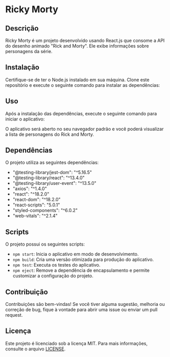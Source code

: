 # Ricky Morty

## Descrição
Ricky Morty é um projeto desenvolvido usando React.js que consome a API do desenho animado "Rick and Morty". Ele exibe informações sobre personagens da série.

## Instalação
Certifique-se de ter o Node.js instalado em sua máquina. Clone este repositório e execute o seguinte comando para instalar as dependências:


## Uso
Após a instalação das dependências, execute o seguinte comando para iniciar o aplicativo:


O aplicativo será aberto no seu navegador padrão e você poderá visualizar a lista de personagens do Rick and Morty.

## Dependências
O projeto utiliza as seguintes dependências:

- "@testing-library/jest-dom": "^5.16.5"
- "@testing-library/react": "^13.4.0"
- "@testing-library/user-event": "^13.5.0"
- "axios": "^1.4.0"
- "react": "^18.2.0"
- "react-dom": "^18.2.0"
- "react-scripts": "5.0.1"
- "styled-components": "^6.0.2"
- "web-vitals": "^2.1.4"

## Scripts
O projeto possui os seguintes scripts:

- `npm start`: Inicia o aplicativo em modo de desenvolvimento.
- `npm build`: Cria uma versão otimizada para produção do aplicativo.
- `npm test`: Executa os testes do aplicativo.
- `npm eject`: Remove a dependência de encapsulamento e permite customizar a configuração do projeto.

## Contribuição
Contribuições são bem-vindas! Se você tiver alguma sugestão, melhoria ou correção de bug, fique à vontade para abrir uma issue ou enviar um pull request.

## Licença
Este projeto é licenciado sob a licença MIT. Para mais informações, consulte o arquivo [LICENSE](LICENSE).
